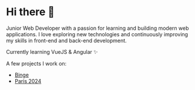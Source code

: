 # Hi there 👋

Junior Web Developer with a passion for learning and building modern web applications. 
I love exploring new technologies and continuously improving my skills in front-end and back-end development. 

Currently learning VueJS & Angular ✨

A few projects I work on:

- [Binge](binge-mhss.netlify.app)
- [Paris 2024](mhss-paris2024.netlify.app/)

#
